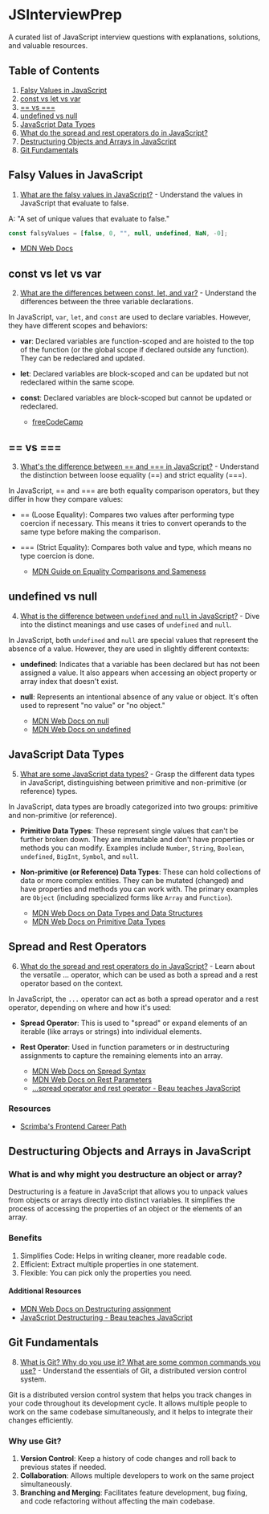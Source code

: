 # JSInterviewPrep

A curated list of JavaScript interview questions with explanations, solutions, and valuable resources.

## Table of Contents

1. [Falsy Values in JavaScript](#falsy-values-in-javascript)
2. [const vs let vs var](#const-vs-let-vs-var)
3. [== vs ===](#==-vs-===)
4. [undefined vs null](#undefined-vs-null)
5. [JavaScript Data Types](#javascript-data-types)
6. [What do the spread and rest operators do in JavaScript?](./spreadAndRestOperators.js)
7. [Destructuring Objects and Arrays in JavaScript](#destructuringObjectsAndArrays)
8. [Git Fundamentals](#git-fundamentals)



## Falsy Values in JavaScript

1. [What are the falsy values in JavaScript?](./falsyValues.js) - Understand the values in JavaScript that evaluate to false.

A: "A set of unique values that evaluate to false."

```javascript
const falsyValues = [false, 0, "", null, undefined, NaN, -0];
```
   - [MDN Web Docs](https://developer.mozilla.org/en-US/docs/Glossary/Falsy)


## const vs let vs var

2. [What are the differences between const, let, and var?](constLetVar.js) - Understand the differences between the three variable declarations.

In JavaScript, `var`, `let`, and `const` are used to declare variables. However, they have different scopes and behaviors:
- **var**: Declared variables are function-scoped and are hoisted to the top of the function (or the global scope if declared outside any function). They can be redeclared and updated.
- **let**: Declared variables are block-scoped and can be updated but not redeclared within the same scope.
- **const**: Declared variables are block-scoped but cannot be updated or redeclared.

   - [freeCodeCamp](https://www.freecodecamp.org/news/var-let-and-const-whats-the-difference/)


## == vs ===

3. [What's the difference between == and === in JavaScript?](==Vs===.js) - Understand the distinction between loose equality (==) and strict equality (===).

In JavaScript, == and === are both equality comparison operators, but they differ in how they compare values:
 - == (Loose Equality): Compares two values after performing type coercion if necessary. This means it tries to convert operands to the same type before making the comparison.
 - === (Strict Equality): Compares both value and type, which means no type coercion is done.

    - [MDN Guide on Equality Comparisons and Sameness](https://developer.mozilla.org/en-US/docs/Web/JavaScript/Equality_comparisons_and_sameness)


## undefined vs null

4. [What is the difference between `undefined` and `null` in JavaScript?](./undefinedVsNull.js) - Dive into the distinct meanings and use cases of `undefined` and `null`.

In JavaScript, both `undefined` and `null` are special values that represent the absence of a value. However, they are used in slightly different contexts:
- **undefined**: Indicates that a variable has been declared but has not been assigned a value. It also appears when accessing an object property or array index that doesn't exist.
- **null**: Represents an intentional absence of any value or object. It's often used to represent "no value" or "no object."

   - [MDN Web Docs on null](https://developer.mozilla.org/en-US/docs/Web/JavaScript/Reference/Global_Objects/null)
   - [MDN Web Docs on undefined](https://developer.mozilla.org/en-US/docs/Web/JavaScript/Reference/Global_Objects/undefined)

## JavaScript Data Types

5. [What are some JavaScript data types?](./dataTypes.js) - Grasp the different data types in JavaScript, distinguishing between primitive and non-primitive (or reference) types.

In JavaScript, data types are broadly categorized into two groups: primitive and non-primitive (or reference). 

- **Primitive Data Types**: These represent single values that can't be further broken down. They are immutable and don't have properties or methods you can modify. Examples include `Number`, `String`, `Boolean`, `undefined`, `BigInt`, `Symbol`, and `null`.

- **Non-primitive (or Reference) Data Types**: These can hold collections of data or more complex entities. They can be mutated (changed) and have properties and methods you can work with. The primary examples are `Object` (including specialized forms like `Array` and `Function`).

    - [MDN Web Docs on Data Types and Data Structures](https://developer.mozilla.org/en-US/docs/Web/JavaScript/Data_structures)
    - [MDN Web Docs on Primitive Data Types](https://developer.mozilla.org/en-US/docs/Glossary/Primitive)

## Spread and Rest Operators

6. [What do the spread and rest operators do in JavaScript?](./spreadAndRestOperators.js) - Learn about the versatile ... operator, which can be used as both a spread and a rest operator based on the context.

In JavaScript, the `...` operator can act as both a spread operator and a rest operator, depending on where and how it's used:
- **Spread Operator**: This is used to "spread" or expand elements of an iterable (like arrays or strings) into individual elements.
- **Rest Operator**: Used in function parameters or in destructuring assignments to capture the remaining elements into an array.

   - [MDN Web Docs on Spread Syntax](https://developer.mozilla.org/en-US/docs/Web/JavaScript/Reference/Operators/Spread_syntax)
   - [MDN Web Docs on Rest Parameters](https://developer.mozilla.org/en-US/docs/Web/JavaScript/Reference/Functions/rest_parameters)
   - [...spread operator and rest operator - Beau teaches JavaScript](https://www.youtube.com/watch?v=iLx4ma8ZqvQ)


### Resources

- [Scrimba's Frontend Career Path](https://scrimba.com/playlist/pMvNwAD) 


## Destructuring Objects and Arrays in JavaScript

### What is and why might you destructure an object or array?

Destructuring is a feature in JavaScript that allows you to unpack values from objects or arrays directly into distinct variables. It simplifies the process of accessing the properties of an object or the elements of an array.

### Benefits

1. Simplifies Code: Helps in writing cleaner, more readable code.
2. Efficient: Extract multiple properties in one statement.
3. Flexible: You can pick only the properties you need.

#### Additional Resources

- [MDN Web Docs on Destructuring assignment](https://developer.mozilla.org/en-US/docs/Web/JavaScript/Reference/Operators/Destructuring_assignment)
- [JavaScript Destructuring - Beau teaches JavaScript](https://www.youtube.com/watch?v=NIq3qLaHCIs)


## Git Fundamentals

8. [What is Git? Why do you use it? What are some common commands you use?](./gitFundamentals.md) - Understand the essentials of Git, a distributed version control system.

Git is a distributed version control system that helps you track changes in your code throughout its development cycle. It allows multiple people to work on the same codebase simultaneously, and it helps to integrate their changes efficiently.

### Why use Git?

1. **Version Control**: Keep a history of code changes and roll back to previous states if needed.
2. **Collaboration**: Allows multiple developers to work on the same project simultaneously.
3. **Branching and Merging**: Facilitates feature development, bug fixing, and code refactoring without affecting the main codebase.

